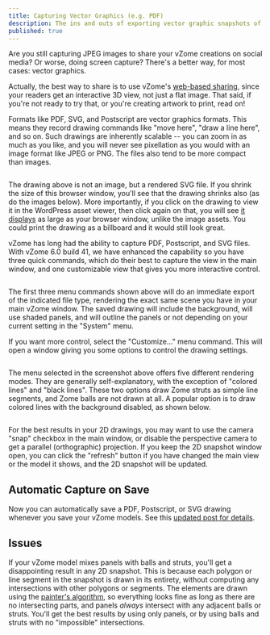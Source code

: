 ```yaml
---
title: Capturing Vector Graphics (e.g. PDF)
description: The ins and outs of exporting vector graphic snapshots of vZome designs
published: true
---
```

<p>Are you still capturing JPEG images to share your vZome creations on social media? Or worse, doing screen capture? There's a better way, for most cases: vector graphics.</p>

<p>
Actually, the best way to share is to use vZome's <a href="./sharing.html">web-based sharing</a>, since your
readers get an interactive 3D view, not just a flat image.
That said, if you're not ready to try that, or you're creating artwork to print, read on!
</p>

<p>Formats like PDF, SVG, and Postscript are vector graphics formats. This means they record drawing commands like "move here", "draw a line here", and so on. Such drawings are inherently scalable -- you can zoom in as much as you like, and you will never see pixellation as you would with an image format like JPEG or PNG. The files also tend to be more compact than images.</p>

<p><a href="https://www.vzome.com/blog/2018/12/capturing-vector-graphics/sample/"><img src="https://www.vzome.com/blog/wp-content/uploads/2018/12/sample.svg" alt="" class="alignnone size-full wp-image-155" /></a></p>

<p>The drawing above is not an image, but a rendered SVG file. If you shrink the size of this browser window, you'll see that the drawing shrinks also (as do the images below). More importantly, if you click on the drawing to view it in the WordPress asset viewer, then click again on that, you will see <a href="https://www.vzome.com/blog/wp-content/uploads/2018/12/sample.svg">it displays</a> as large as your browser window, unlike the image assets. You could print the drawing as a billboard and it would still look great.</p>

<p>vZome has long had the ability to capture PDF, Postscript, and SVG files. With vZome 6.0 build 41, we have enhanced the capability so you have three quick commands, which do their best to capture the view in the main window, and one customizable view that gives you more interactive control.</p>

<p><a href="https://www.vzome.com/blog/2018/12/capturing-vector-graphics/capture-vector-drawing/" rel="attachment wp-att-143"><img src="https://www.vzome.com/blog/wp-content/uploads/2018/12/capture-vector-drawing.png" alt="" class="alignnone size-full wp-image-143" /></a></p>

<p>The first three menu commands shown above will do an immediate export of the indicated file type, rendering the exact same scene you have in your main vZome window. The saved drawing will include the background, will use shaded panels, and will outline the panels or not depending on your current setting in the "System" menu.</p>

<p>If you want more control, select the "Customize..." menu command. This will open a window giving you some options to control the drawing settings.</p>

<p><a href="https://www.vzome.com/blog/2018/12/capturing-vector-graphics/customize-window/" rel="attachment wp-att-153"><img src="https://www.vzome.com/blog/wp-content/uploads/2018/12/customize-window.png" alt="" class="alignnone size-full wp-image-153" /></a></p>

<p>The menu selected in the screenshot above offers five different rendering modes. They are generally self-explanatory, with the exception of "colored lines" and "black lines". These two options draw Zome struts as simple line segments, and Zome balls are not drawn at all. A popular option is to draw colored lines with the background disabled, as shown below.</p>

<p><a href="https://www.vzome.com/blog/2018/12/capturing-vector-graphics/colored-lines/" rel="attachment wp-att-152"><img src="https://www.vzome.com/blog/wp-content/uploads/2018/12/colored-lines.png" alt="" class="alignnone size-full wp-image-152" /></a></p>

<p>For the best results in your 2D drawings, you may want to use the camera "snap" checkbox in the main window, or disable the perspective camera to get a parallel (orthographic) projection. If you keep the 2D snapshot window open, you can click the "refresh" button if you have changed the main view or the model it shows, and the 2D snapshot will be updated.</p>

<h2>Automatic Capture on Save</h2>

<p>Now you can automatically save a PDF, Postscript, or SVG drawing whenever you save your vZome models. See this <a href="https://www.vzome.com/blog/2018/02/vzome-content-workflows/">updated post for details</a>.</p>

<h2>Issues</h2>

<p>If your vZome model mixes panels with balls and struts, you'll get a disappointing result in any 2D snapshot. This is because each polygon or line segment in the snapshot is drawn in its entirety, without computing any intersections with other polygons or segments. The elements are drawn using the <a href="https://en.wikipedia.org/wiki/Painter%27s_algorithm">painter's algorithm</a>, so everything looks fine as long as there are no intersecting parts, and panels <em>always</em> intersect with any adjacent balls or struts. You'll get the best results by using only panels, or by using balls and struts with no "impossible" intersections.</p>
